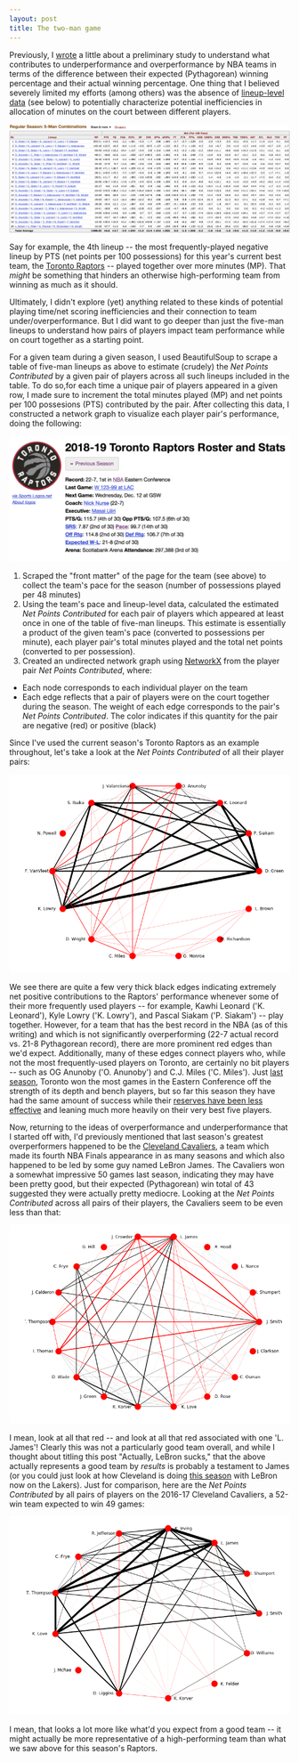 ```yaml
---
layout: post
title: The two-man game
---
```


Previously, I [wrote](https://douglaswlee.github.io/NBA-Performance/) a little about a preliminary study to understand what contributes to underperformance and overperformance by NBA teams in terms of the difference between their expected (Pythagorean) winning percentage and their actual winning percentage. One thing that I believed severely limited my efforts (among others) was the absence of [lineup-level data](https://www.basketball-reference.com/teams/TOR/2019/lineups/) (see below) to potentially characterize potential inefficiencies in allocation of minutes on the court between different players.

<p align="center">
  <img src="../assets/img/Lineups.png">
</p>

Say for example, the 4th lineup -- the most frequently-played negative lineup by PTS (net points per 100 possessions) for this year's current best team, the [Toronto Raptors](https://www.theringer.com/nba/2018/12/6/18128576/raptors-sixers-elite-east) -- played together over more minutes (MP). That *might* be something that hinders an otherwise high-performing team from winning as much as it should.

Ultimately, I didn't explore (yet) anything related to these kinds of potential playing time/net scoring inefficiencies and their connection to team under/overperformance. But I did want to go deeper than just the five-man lineups to understand how pairs of players impact team performance while on court together as a starting point.

For a given team during a given season, I used BeautifulSoup to scrape a table of five-man lineups as above to estimate (crudely) the *Net Points Contributed* by a given pair of players across all such lineups included in the table. To do so,for  each time a unique pair of players appeared in a given row, I made sure to increment the total minutes played (MP) and net points per 100 possesions (PTS) contributed by the pair. After collecting this data, I constructed a network graph to visualize each player pair's performance, doing the following: 

<p align="center">
  <img src="../assets/img/Pace.png">
</p>

1. Scraped the "front matter" of the page for the team (see above) to collect the team's pace for the season (number of possessions played per 48 minutes)
2. Using the team's pace and lineup-level data, calculated the estimated *Net Points Contributed* for each pair of players which appeared at least once in one of the table of five-man lineups. This estimate is essentially a product of the given team's pace (converted to possessions per minute), each player pair's total minutes played and the total net points (converted to per possession).
3. Created an undirected network graph using [NetworkX](https://networkx.github.io) from the player pair *Net Points Contributed*, where:
* Each node corresponds to each individual player on the team
* Each edge reflects that a pair of players were on the court together during the season. The weight of each edge corresponds to the pair's *Net Points Contributed*. The color indicates if this quantity for the pair are negative (red) or positive (black)

Since I've used the current season's Toronto Raptors as an example throughout, let's take a look at the *Net Points Contributed* of all their player pairs:

<p align="center">
  <img src="../assets/img/1819Raptors.png">
</p>

We see there are quite a few very thick black edges indicating extremely net positive contributions to the Raptors' performance whenever some of their more frequently used players -- for example, Kawhi Leonard ('K. Leonard'), Kyle Lowry ('K. Lowry'), and Pascal Siakam ('P. Siakam') -- play together. However, for a team that has the best record in the NBA (as of this writing) and which is not significantly overperforming (22-7 actual record vs. 21-8 Pythagorean record), there are more prominent red edges than we'd expect. Additionally, many of these edges connect players who, while not the most frequently-used players on Toronto, are certainly no bit players -- such as OG Anunoby ('O. Anunoby') and C.J. Miles ('C. Miles'). Just [last season](https://www.theringer.com/nba-playoffs/2018/4/14/17238988/raptors-wizards-game-1), Toronto won the most games in the Eastern Conference off the strength of its depth and bench players, but so far this season they have had the same amount of success while their [reserves have been less effective](https://www.thestar.com/sports/raptors/2018/12/11/raptors-bench-mob-20-remains-a-work-in-progress.html) and leaning much more heavily on their very best five players.

Now, returning to the ideas of overperformance and underperformance that I started off with, I'd previously mentioned that last season's greatest overperformers happened to be the [Cleveland Cavaliers](https://www.basketball-reference.com/teams/CLE/2018.html), a team which made its fourth NBA Finals appearance in as many seasons and which also happened to be led by some guy named LeBron James. The Cavaliers won a somewhat impressive 50 games last season, indicating they may have been pretty good, but their expected (Pythagorean) win total of 43 suggested they were actually pretty mediocre. Looking at the *Net Points Contributed* across all pairs of their players, the Cavaliers seem to be even less than that:

<p align="center">
  <img src="../assets/img/1718Cavs.png">
</p>

I mean, look at all that red -- and look at all that red associated with one 'L. James'! Clearly this was not a particularly good team overall, and while I thought about titling this post "Actually, LeBron sucks," that the above actually represents a good team by *results* is probably a testament to James (or you could just look at how Cleveland is doing [this season](https://www.basketball-reference.com/teams/CLE/2019.html) with LeBron now on the Lakers). Just for comparison, here are the *Net Points Contributed* by all pairs of players on the 2016-17 Cleveland Cavaliers, a 52-win team expected to win 49 games:

<p align="center">
  <img src="../assets/img/1617Cavs.png">
</p>

I mean, that looks a lot more like what'd you expect from a good team -- it might actually be more representative of a high-performing team than what we saw above for this season's Raptors.
